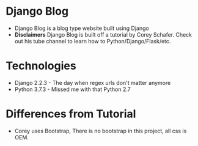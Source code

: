 # Django Blog
  * Django Blog is a blog type website built using Django
  * **Disclaimers** Django Blog is built off a tutorial by Corey Schafer. Check out his tube channel to learn how to Python/Django/Flask/etc.

# Technologies
  * Django 2.2.3 - The day when regex urls don't matter anymore
  * Python 3.7.3 - Missed me with that Python 2.7

# Differences from Tutorial
  * Corey uses Bootstrap, There is no bootstrap in this project, all css is OEM.